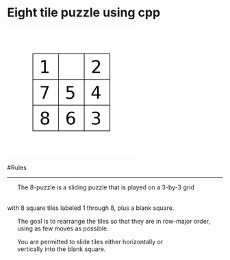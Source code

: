 # Eight tile puzzle using cpp
<img src="./Puzzle.webp" width="300" height="300">
<br>

#Rules<br>
<hr>
<p style="font-family:monospace">
  <ul>The 8-puzzle is a sliding puzzle that is played on a 3-by-3 grid</ul> <br>
      with 8 square tiles labeled 1 through 8, plus a blank square.
  <ul>The goal is to rearrange the tiles so that they are in row-major order,<br>
      using as few moves as possible.</ul>
  <ul>You are permitted to slide tiles either horizontally or <br>
      vertically into the blank square.</ul>
</p>



